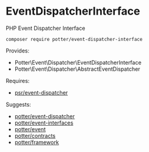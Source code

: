 # EventDispatcherInterface
PHP Event Dispatcher Interface

`composer require potter/event-dispatcher-interface`

Provides:
 * Potter\Event\Dispatcher\EventDispatcherInterface
 * Potter\Event\Dispatcher\AbstractEventDispatcher

Requires:
 * [psr/event-dispatcher](https://github.com/php-fig/event-dispatcher)

Suggests:
 * [potter/event-dispatcher](https://github.com/jaypotter/EventDispatcher)
 * [potter/event-interfaces](https://github.com/jaypotter/EventInterfaces)
 * [potter/event](https://github.com/jaypotter/Event)
 * [potter/contracts](https://github.com/jaypotter/Contracts)
 * [potter/framework](https://github.com/jaypotter/Framework)
